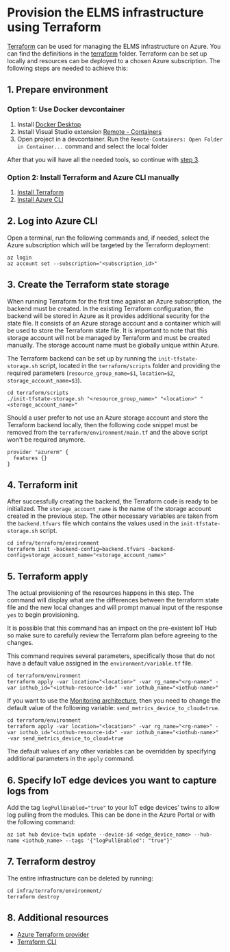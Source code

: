 # Provision the ELMS infrastructure using Terraform

[Terraform](https://www.terraform.io/) can be used for managing the ELMS infrastructure on Azure. You can find the definitions in the [terraform](../terraform) folder.
Terraform can be set up locally and resources can be deployed to a chosen Azure subscription.
The following steps are needed to achieve this:

## 1. Prepare environment

### Option 1: Use Docker devcontainer

1. Install [Docker Desktop](https://docs.docker.com/desktop/)
2. Install Visual Studio extension [Remote - Containers](https://marketplace.visualstudio.com/items?itemName=ms-vscode-remote.remote-containers)
3. Open project in a devcontainer. Run the `Remote-Containers: Open Folder in Container...` command and select the local folder

After that you will have all the needed tools, so continue with [step 3](#3-create-the-terraform-state-storage).

### Option 2: Install Terraform and Azure CLI manually

1. [Install Terraform](https://learn.hashicorp.com/tutorials/terraform/install-cli)
2. [Install Azure CLI](https://docs.microsoft.com/en-us/cli/azure/install-azure-cli)

## 2. Log into Azure CLI

Open a terminal, run the following commands and, if needed, select the Azure subscription which will be targeted by the Terraform deployment:

```shell
az login
az account set --subscription="<subscription_id>"
```

## 3. Create the Terraform state storage

When running Terraform for the first time against an Azure subscription, the backend must be created. In the existing Terraform configuration, the backend will be stored in Azure as it provides additional security for the state file. It consists of an Azure storage account and a container which will be used to store the Terraform state file. It is important to note that this storage account will not be managed by Terraform and must be created manually. The storage account name must be globally unique within Azure.

The Terraform backend can be set up by running the `init-tfstate-storage.sh` script, located in the `terraform/scripts` folder and providing the required parameters (`resource_group_name=$1`, `location=$2`, `storage_account_name=$3`).

```shell
cd terraform/scripts
./init-tfstate-storage.sh "<resource_group_name>" "<location>" "<storage_account_name>"
```

Should a user prefer to not use an Azure storage account and store the Terraform backend locally, then the following code snippet must be removed from the `terraform/environment/main.tf` and the above script won't be required anymore.

```shell
provider "azurerm" {
  features {}
}
```

## 4. Terraform init

After successfully creating the backend, the Terraform code is ready to be initialized. The `storage_account_name` is the name of the storage account created in the previous step. The other necessary variables are taken from the `backend.tfvars` file which contains the values used in the `init-tfstate-storage.sh` script.

```shell
cd infra/terraform/environment
terraform init -backend-config=backend.tfvars -backend-config=storage_account_name="<storage_account_name>"
```

## 5. Terraform apply

The actual provisioning of the resources happens in this step. The command will display what are the differences between the terraform state file and the new local changes and will prompt manual input of the response `yes` to begin provisioning.

It is possible that this command has an impact on the pre-existent IoT Hub so make sure to carefully review the Terraform plan before agreeing to the changes.

This command requires several parameters, specifically those that do not have a default value assigned in the `environment/variable.tf` file.

```shell
cd terraform/environment
terraform apply -var location="<location>" -var rg_name="<rg-name>" -var iothub_id="<iothub-resource-id>" -var iothub_name="<iothub-name>"
```

If you want to use the [Monitoring architecture](../README.md#monitoring-architecture-reference), then you need to change the default value of the following variable: `send_metrics_device_to_cloud=true`.

```shell
cd terraform/environment
terraform apply -var location="<location>" -var rg_name="<rg-name>" -var iothub_id="<iothub-resource-id>" -var iothub_name="<iothub-name>" -var send_metrics_device_to_cloud=true
```

The default values of any other variables can be overridden by specifying additional parameters in the `apply` command.

## 6. Specify IoT edge devices you want to capture logs from

Add the tag `logPullEnabled="true"` to your IoT edge devices' twins to allow log pulling from the modules. This can be done in the Azure Portal or with the following command:

```shell
az iot hub device-twin update --device-id <edge_device_name> --hub-name <iothub_name> --tags '{"logPullEnabled": "true"}'
```

## 7. Terraform destroy

The entire infrastructure can be deleted by running:

```shell
cd infra/terraform/environment/
terraform destroy
```

## 8. Additional resources

- [Azure Terraform provider](https://registry.terraform.io/providers/hashicorp/azurerm/latest/docs)
- [Terraform CLI](https://www.terraform.io/docs/cli/commands/index.html)
